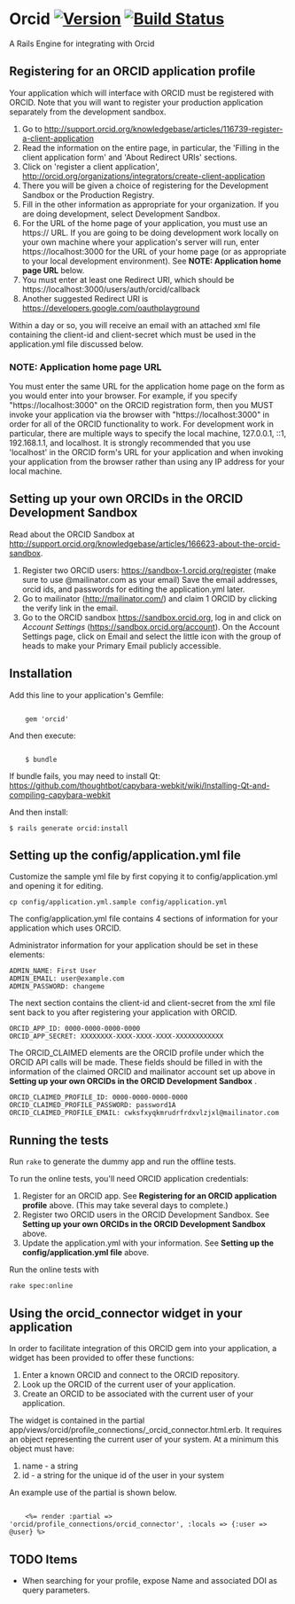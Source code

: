 # Orcid [![Version](https://badge.fury.io/rb/orcid.png)](http://badge.fury.io/rb/orcid) [![Build Status](https://travis-ci.org/jeremyf/orcid.png?branch=master)](https://travis-ci.org/jeremyf/orcid)


A Rails Engine for integrating with Orcid

## Registering for an ORCID application profile

Your application which will interface with ORCID must be registered with ORCID.  Note that you will want to register your production
application separately from the development sandbox.

1. Go to http://support.orcid.org/knowledgebase/articles/116739-register-a-client-application
1. Read the information on the entire page, in particular, the 'Filling in the client application form' and 'About Redirect URIs' sections.
1. Click on 'register a client application', http://orcid.org/organizations/integrators/create-client-application
1. There you will be given a choice of registering for the Development Sandbox or the Production Registry.
1. Fill in the other information as appropriate for your organization.  If you are doing development, select Development Sandbox.
1. For the URL of the home page of your application, you must use an https:// URL.  If you are going to be doing development work locally
on your own machine where your application's server will run, enter https://localhost:3000 for the URL of your home page (or as appropriate
to your local development environment).  See **NOTE: Application home page URL** below.
1. You must enter at least one Redirect URI, which should be https://localhost:3000/users/auth/orcid/callback
1. Another suggested Redirect URI is https://developers.google.com/oauthplayground

Within a day or so, you will receive an email with an attached xml file containing the client-id and client-secret which must be used in the application.yml
file discussed below.

### NOTE: Application home page URL
You must enter the same URL for the application home page on the form as you would enter into your browser.  For example, if you specify "https://localhost:3000" on
the ORCID registration form, then you MUST invoke your application via the browser with "https://localhost:3000" in order for all of the ORCID functionality to work.
For development work in particular, there are multiple ways to specify the local machine, 127.0.0.1, ::1, 192.168.1.1, and localhost.  It is strongly recommended that you use 'localhost'
in the ORCID form's URL for your application and when invoking your application from the browser rather than using any IP address for your local machine.

## Setting up your own ORCIDs in the ORCID Development Sandbox
Read about the ORCID Sandbox at http://support.orcid.org/knowledgebase/articles/166623-about-the-orcid-sandbox.

1. Register two ORCID users: https://sandbox-1.orcid.org/register (make sure to use <blah>@mailinator.com as your email)
Save the email addresses, orcid ids, and passwords for editing the application.yml later.
1. Go to mailinator (http://mailinator.com/) and claim 1 ORCID by clicking the verify link in the email.
1. Go to the ORCID sandbox https://sandbox.orcid.org, log in and click on *Account Settings* (https://sandbox.orcid.org/account).  On the Account Settings page,
click on Email and select the little icon with the group of heads to make your Primary Email publicly accessible.

## Installation

Add this line to your application's Gemfile:

<code>
    gem 'orcid'
</code>

And then execute:

<code>
    $ bundle
</code>

If bundle fails, you may need to install Qt: https://github.com/thoughtbot/capybara-webkit/wiki/Installing-Qt-and-compiling-capybara-webkit

And then install:

```console
$ rails generate orcid:install
```

## Setting up the config/application.yml file
Customize the sample yml file by first copying it to config/application.yml and opening it for editing.

```console
cp config/application.yml.sample config/application.yml
```

The config/application.yml file contains 4 sections of information for your application which uses ORCID.

Administrator information for your application should be set in these elements:

    ADMIN_NAME: First User
    ADMIN_EMAIL: user@example.com
    ADMIN_PASSWORD: changeme

The next section contains the client-id and client-secret from the xml file sent back to you after registering your application with ORCID.

    ORCID_APP_ID: 0000-0000-0000-0000
    ORCID_APP_SECRET: XXXXXXXX-XXXX-XXXX-XXXX-XXXXXXXXXXXX

The ORCID_CLAIMED elements are the ORCID profile under which the ORCID API calls will be made.  These fields should be filled in with the
information of the claimed ORCID and mailinator account set up above in **Setting up your own ORCIDs in the ORCID Development Sandbox** .

    ORCID_CLAIMED_PROFILE_ID: 0000-0000-0000-0000
    ORCID_CLAIMED_PROFILE_PASSWORD: password1A
    ORCID_CLAIMED_PROFILE_EMAIL: cwksfxyqkmrudrfrdxvlzjxl@mailinator.com

## Running the tests

Run `rake` to generate the dummy app and run the offline tests.

To run the online tests, you'll need ORCID application credentials:

1. Register for an ORCID app. See **Registering for an ORCID application profile** above.  (This may take several days to complete.)
1. Register two ORCID users in the ORCID Development Sandbox.  See **Setting up your own ORCIDs in the ORCID Development Sandbox** above.
1. Update the application.yml with your information.  See **Setting up the config/application.yml file** above.

Run the online tests with

```console
rake spec:online
```

## Using the orcid_connector widget in your application

In order to facilitate integration of this ORCID gem into your application, a widget has been provided to offer these functions:

1. Enter a known ORCID and connect to the ORCID repository.
1. Look up the ORCID of the current user of your application.
1. Create an ORCID to be associated with the current user of your application.

The widget is contained in the partial app/views/orcid/profile_connections/_orcid_connector.html.erb.  It requires an object representing the
current user of your system.  At a minimum this object must have:

  1. name  - a string
  1. id   - a string for the unique id of the user in your system

An example use of the partial is shown below.

<code>
    <%= render :partial => 'orcid/profile_connections/orcid_connector', :locals => {:user => @user} %>
</code>

## TODO Items

* When searching for your profile, expose Name and associated DOI as query parameters.
